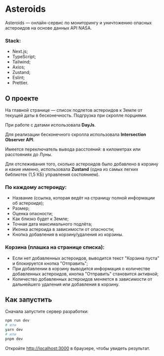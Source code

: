 # Asteroids

Asteroids — онлайн-сервис по мониторингу и уничтожению опасных астероидов на основе данных API NASA.

### Stack:

* Next.js;
* TypeScript;
* Tailwind;
* Axios;
* Zustand;
* Eslint;
* Prettier.

## О проекте

На главной странице — список подлетов астероидов к Земле от текущей даты в бесконечность. Подгрузка при скролле
порциями.

При работе с датами использовала <strong>DayJs</strong>.

Для реализации бесконечного скролла использовала <strong>Intersection Observer API</strong>.

Имеется переключатель вывода расстояний: в километрах или расстояниях до Луны.

Для отслеживания того, сколько астероидов было добавлено в корзину и какие именно, использовала <strong>Zustand</strong> (одна из самых легких библиотек (1,5 КБ) управления состоянием).

### По каждому астероиду: 
* Название (ссылка, которая ведёт на страницу полной информации об астероиде);
* Размер; 
* Оценка опасности; 
* Как близко будет к Земле; 
* Точная дата максимального подлёта;
* Иконка астероида в зависимости от опасности;
* Кнопка добавления в корзину/удаления из корзины.

### Корзина (плашка на странице списка):
* Если нет добавленных астероидов, выводится текст "Корзина пуста" и блокируется кнопка "Отправить";
* При добавлении в корзину выводится информация о количестве добавленных астероидов, кнопка "Отправить" становится активной;
* Количество добавленных астероидов меняется в зависимости от дальнейшего удаления или добавления в корзину.

## Как запустить

Сначала запустите сервер разработки:

```bash
npm run dev
# или
yarn dev
# или
pnpm dev
```

Откройте [http://localhost:3000](http://localhost:3000) в браузере, чтобы увидеть результат.
